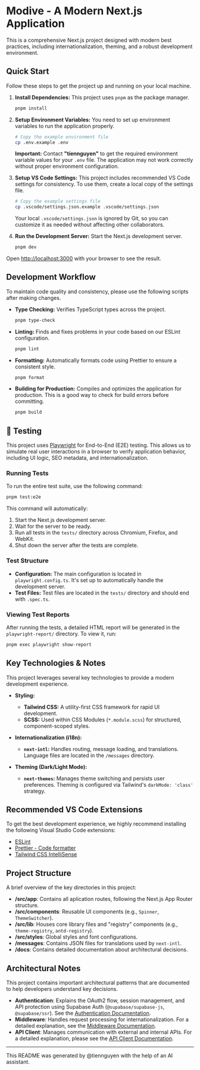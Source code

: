# Modive - A Modern Next.js Application

This is a comprehensive Next.js project designed with modern best practices, including internationalization, theming, and a robust development environment.

## Quick Start

Follow these steps to get the project up and running on your local machine.

1.  **Install Dependencies:**
    This project uses `pnpm` as the package manager.

    ```bash
    pnpm install
    ```

2.  **Setup Environment Variables:**
    You need to set up environment variables to run the application properly.

    ```bash
    # Copy the example environment file
    cp .env.example .env
    ```

    **Important:** Contact **"tiennguyen"** to get the required environment variable values for your `.env` file. The application may not work correctly without proper environment configuration.

3.  **Setup VS Code Settings:**
    This project includes recommended VS Code settings for consistency. To use them, create a local copy of the settings file.

    ```bash
    # Copy the example settings file
    cp .vscode/settings.json.example .vscode/settings.json
    ```

    Your local `.vscode/settings.json` is ignored by Git, so you can customize it as needed without affecting other collaborators.

4.  **Run the Development Server:**
    Start the Next.js development server.

    ```bash
    pnpm dev
    ```

Open [http://localhost:3000](http://localhost:3000) with your browser to see the result.

## Development Workflow

To maintain code quality and consistency, please use the following scripts after making changes.

- **Type Checking:**
  Verifies TypeScript types across the project.

  ```bash
  pnpm type-check
  ```

- **Linting:**
  Finds and fixes problems in your code based on our ESLint configuration.

  ```bash
  pnpm lint
  ```

- **Formatting:**
  Automatically formats code using Prettier to ensure a consistent style.

  ```bash
  pnpm format
  ```

- **Building for Production:**
  Compiles and optimizes the application for production. This is a good way to check for build errors before committing.
  ```bash
  pnpm build
  ```

## 🧪 Testing

This project uses [Playwright](https://playwright.dev/) for End-to-End (E2E) testing. This allows us to simulate real user interactions in a browser to verify application behavior, including UI logic, SEO metadata, and internationalization.

### Running Tests

To run the entire test suite, use the following command:

```bash
pnpm test:e2e
```

This command will automatically:

1. Start the Next.js development server.
2. Wait for the server to be ready.
3. Run all tests in the `tests/` directory across Chromium, Firefox, and WebKit.
4. Shut down the server after the tests are complete.

### Test Structure

- **Configuration:** The main configuration is located in `playwright.config.ts`. It's set up to automatically handle the development server.
- **Test Files:** Test files are located in the `tests/` directory and should end with `.spec.ts`.

### Viewing Test Reports

After running the tests, a detailed HTML report will be generated in the `playwright-report/` directory. To view it, run:

```bash
pnpm exec playwright show-report
```

## Key Technologies & Notes

This project leverages several key technologies to provide a modern development experience.

- **Styling:**
  - **Tailwind CSS:** A utility-first CSS framework for rapid UI development.
  - **SCSS:** Used within CSS Modules (`*.module.scss`) for structured, component-scoped styles.

- **Internationalization (i18n):**
  - **`next-intl`:** Handles routing, message loading, and translations. Language files are located in the `/messages` directory.

- **Theming (Dark/Light Mode):**
  - **`next-themes`:** Manages theme switching and persists user preferences. Theming is configured via Tailwind's `darkMode: 'class'` strategy.

## Recommended VS Code Extensions

To get the best development experience, we highly recommend installing the following Visual Studio Code extensions:

- [ESLint](https://marketplace.visualstudio.com/items?itemName=dbaeumer.vscode-eslint)
- [Prettier - Code formatter](https://marketplace.visualstudio.com/items?itemName=esbenp.prettier-vscode)
- [Tailwind CSS IntelliSense](https://marketplace.visualstudio.com/items?itemName=bradlc.vscode-tailwindcss)

## Project Structure

A brief overview of the key directories in this project:

- **/src/app**: Contains all aplication routes, following the Next.js App Router structure.
- **/src/components**: Reusable UI components (e.g., `Spinner`, `ThemeSwitcher`).
- **/src/lib**: Houses core library files and "registry" components (e.g., `theme-registry`, `antd-registry`).
- **/src/styles**: Global styles and font configurations.
- **/messages**: Contains JSON files for translations used by `next-intl`.
- **/docs**: Contains detailed documentation about architectural decisions.

## Architectural Notes

This project contains important architectural patterns that are documented to help developers understand key decisions.

- **Authentication**: Explains the OAuth2 flow, session management, and API protection using Supabase Auth (`@supabase/supabase-js`, `@supabase/ssr`). See the [Authentication Documentation](./docs/authentication.md).
- **Middleware**: Handles request processing for internationalization. For a detailed explanation, see the [Middleware Documentation](./docs/middleware.md).
- **API Client**: Manages communication with external and internal APIs. For a detailed explanation, please see the [API Client Documentation](./src/lib/api/README.md).

---

This README was generated by @tiennguyen with the help of an AI assistant.
